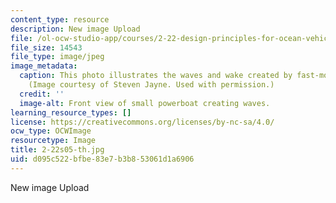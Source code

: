 ```yaml
---
content_type: resource
description: New image Upload
file: /ol-ocw-studio-app/courses/2-22-design-principles-for-ocean-vehicles-13-42-spring-2005/d095c522bfbe83e7b3b853061d1a6906_2-22s05-th.jpg
file_size: 14543
file_type: image/jpeg
image_metadata:
  caption: This photo illustrates the waves and wake created by fast-moving boats.
    (Image courtesy of Steven Jayne. Used with permission.)
  credit: ''
  image-alt: Front view of small powerboat creating waves.
learning_resource_types: []
license: https://creativecommons.org/licenses/by-nc-sa/4.0/
ocw_type: OCWImage
resourcetype: Image
title: 2-22s05-th.jpg
uid: d095c522-bfbe-83e7-b3b8-53061d1a6906
---
```

New image Upload